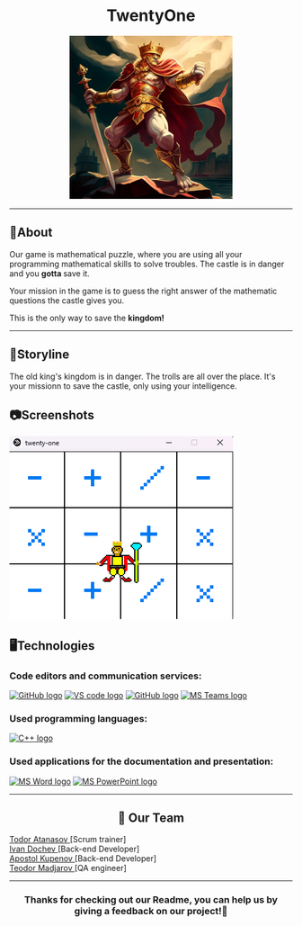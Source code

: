 <h1 align = "center">TwentyOne</h1>
<p align="center">
<img src="images/image.png" alt = "logo">
</p>

<hr>
<h2> 📰About</h2>
<p>Our game is mathematical puzzle, where you are using all your programming mathematical skills to solve troubles. The castle is in danger and you <b>gotta </b> save it.</p>
<p>Your mission in the game is to guess the right answer of the mathematic questions the castle gives you.</p>
<p>This is the only way to save the <b>kingdom!</b></p>
<hr>
<h2> 📕Storyline</h2>
<p>The old king's kingdom is in danger. The trolls are all over the place. It's your missionn to save the castle, only using your intelligence.</p>
<h2> 📷Screenshots</h2>
<img src="images/imageddd.png" alt = "screenshot">
<h2> 🖥️Technologies </h2>
<h3> Code editors and communication services: </h3>
<p>
    <a href="https://visualstudio.microsoft.com/vs/"><img src="https://visualstudio.microsoft.com/wp-content/uploads/2021/10/Product-Icon.svg" alt="GitHub logo" width = "50"/></a>
    <a href="https://code.visualstudio.com/"><img src="https://upload.wikimedia.org/wikipedia/commons/thumb/9/9a/Visual_Studio_Code_1.35_icon.svg/2048px-Visual_Studio_Code_1.35_icon.svg.png" alt="VS code logo" width=48px /></a>
    <a href="https://github.com/"><img src="https://cdn-icons-png.flaticon.com/512/2111/2111612.png" alt="GitHub logo" width = "50"/></a>
    <a href="https://www.microsoft.com/en/microsoft-teams/group-chat-software"><img src="https://img.icons8.com/color/344/microsoft-teams.png" alt = "MS Teams logo" width="50px" /></a>
</p>
<h3> Used programming languages:</h3>
<p align="left">
    <a href="https://www.cplusplus.com/"><img src="https://brandslogos.com/wp-content/uploads/thumbs/c-logo-vector.svg" alt="C++ logo" width="50px"/></a>
</p>
<h3> Used applications for the documentation and presentation:</h3>
<p align="left">
    <a href="https://www.microsoft.com/en-ww/microsoft-365/word"><img src="https://img.icons8.com/color/344/ms-word.png" alt="MS Word logo" width=48px /></a>
    <a href="https://www.microsoft.com/en-ww/microsoft-365/powerpoint"><img src="https://img.icons8.com/color/344/ms-powerpoint.png" alt="MS PowerPoint logo" width=48px /></a>
</p>
<hr>
<h2 align = "center">🧒 Our Team</h2>
 <a href = "https://github.com/TYAtanasov21"> Todor Atanasov </a> [Scrum trainer]<br>
 <a href = "https://github.com/IDDochev21"> Ivan Dochev </a> [Back-end Developer]<br>
 <a href = "https://github.com/AYKupenov21"> Apostol Kupenov </a> [Back-end Developer]<br>
 <a href = "https://github.com/TSMadzharov21"> Teodor Madjarov </a> [QA engineer]<br>

<hr>
<h3> <p align="center">Thanks for checking out our Readme, you can help us by giving a feedback on our project!💖</p><h3>
